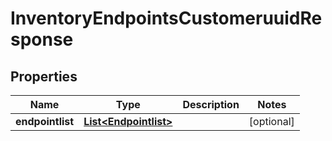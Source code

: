 
# InventoryEndpointsCustomeruuidResponse

## Properties
Name | Type | Description | Notes
------------ | ------------- | ------------- | -------------
**endpointlist** | [**List&lt;Endpointlist&gt;**](Endpointlist.md) |  |  [optional]



